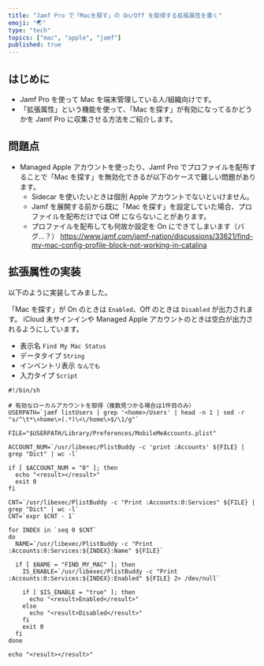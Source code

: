 ```yaml
---
title: "Jamf Pro で「Macを探す」の On/Off を取得する拡張属性を書く"
emoji: "🌏"
type: "tech"
topics: ["mac", "apple", "jamf"]
published: true
---
```


## はじめに

- Jamf Pro を使って Mac を端末管理している人/組織向けです。
- 「拡張属性」という機能を使って、「Mac を探す」が有効になってるかどうかを Jamf Pro に収集させる方法をご紹介します。

## 問題点

- Managed Apple アカウントを使ったり、Jamf Pro でプロファイルを配布することで「Mac を探す」を無効化できるが以下のケースで難しい問題があります。
  - Sidecar を使いたいときは個別 Apple アカウントでないといけません。
  - Jamf を展開する前から既に「Mac を探す」を設定していた場合、プロファイルを配布だけでは Off にならないことがあります。
  - プロファイルを配布しても何故か設定を On にできてしまいます（バグ…？）
<https://www.jamf.com/jamf-nation/discussions/33621/find-my-mac-config-profile-block-not-working-in-catalina>

## 拡張属性の実装

以下のように実装してみました。

「Mac を探す」が On のときは `Enabled`、Off のときは `Disabled` が出力されます。
iCloud 未サインインや Managed Apple アカウントのときは空白が出力されるようにしています。

- 表示名 `Find My Mac Status`
- データタイプ `String`
- インベントリ表示 `なんでも`
- 入力タイプ `Script`

``` shell
#!/bin/sh

# 有効なローカルアカウントを取得（複数見つかる場合は1件目のみ）
USERPATH=`jamf listUsers | grep '<home>/Users' | head -n 1 | sed -r "s/^\t*\<home\>(.*)\<\/home\>$/\1/g"`

FILE="$USERPATH/Library/Preferences/MobileMeAccounts.plist"

ACCOUNT_NUM=`/usr/libexec/PlistBuddy -c 'print :Accounts' ${FILE} | grep "Dict" | wc -l`

if [ $ACCOUNT_NUM = "0" ]; then
  echo "<result></result>"
  exit 0
fi

CNT=`/usr/libexec/PlistBuddy -c "Print :Accounts:0:Services" ${FILE} | grep "Dict" | wc -l`
CNT=`expr $CNT - 1`

for INDEX in `seq 0 $CNT`
do
  NAME=`/usr/libexec/PlistBuddy -c "Print :Accounts:0:Services:${INDEX}:Name" ${FILE}`

  if [ $NAME = "FIND_MY_MAC" ]; then
    IS_ENABLE=`/usr/libexec/PlistBuddy -c "Print :Accounts:0:Services:${INDEX}:Enabled" ${FILE} 2> /dev/null`

    if [ $IS_ENABLE = "true" ]; then
      echo "<result>Enabled</result>"
    else
      echo "<result>Disabled</result>"
    fi
    exit 0
  fi
done

echo "<result></result>"

```
